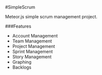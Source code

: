 #SimpleScrum

Meteor.js simple scrum management project.

###Features
* Account Management
* Team Management
* Project Management
* Sprint Management
* Story Management
* Graphing
* Backlogs

